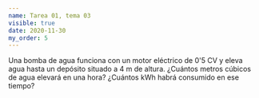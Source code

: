 ```yaml
---
name: Tarea 01, tema 03
visible: true
date: 2020-11-30
my_order: 5
---
```


Una bomba de agua funciona con un motor eléctrico de 0'5 CV y eleva agua hasta un depósito situado a 4 m de altura. ¿Cuántos metros cúbicos de agua elevará en una hora? ¿Cuántos kWh habrá consumido en ese tiempo?